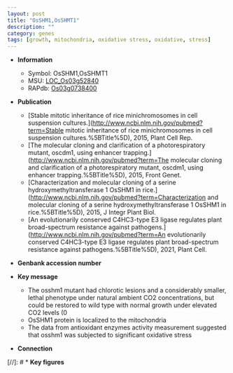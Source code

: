 ```yaml
---
layout: post
title: "OsSHM1,OsSHMT1"
description: ""
category: genes
tags: [growth, mitochondria, oxidative stress, oxidative, stress]
---
```


* **Information**  
    + Symbol: OsSHM1,OsSHMT1  
    + MSU: [LOC_Os03g52840](http://rice.uga.edu/cgi-bin/ORF_infopage.cgi?orf=LOC_Os03g52840)  
    + RAPdb: [Os03g0738400](http://rapdb.dna.affrc.go.jp/viewer/gbrowse_details/irgsp1?name=Os03g0738400)  

* **Publication**  
    + [Stable mitotic inheritance of rice minichromosomes in cell suspension cultures.](http://www.ncbi.nlm.nih.gov/pubmed?term=Stable mitotic inheritance of rice minichromosomes in cell suspension cultures.%5BTitle%5D), 2015, Plant Cell Rep.
    + [The molecular cloning and clarification of a photorespiratory mutant, oscdm1, using enhancer trapping.](http://www.ncbi.nlm.nih.gov/pubmed?term=The molecular cloning and clarification of a photorespiratory mutant, oscdm1, using enhancer trapping.%5BTitle%5D), 2015, Front Genet.
    + [Characterization and molecular cloning of a serine hydroxymethyltransferase 1 OsSHM1 in rice.](http://www.ncbi.nlm.nih.gov/pubmed?term=Characterization and molecular cloning of a serine hydroxymethyltransferase 1 OsSHM1 in rice.%5BTitle%5D), 2015, J Integr Plant Biol.
    + [An evolutionarily conserved C4HC3-type E3 ligase regulates plant broad-spectrum resistance against pathogens.](http://www.ncbi.nlm.nih.gov/pubmed?term=An evolutionarily conserved C4HC3-type E3 ligase regulates plant broad-spectrum resistance against pathogens.%5BTitle%5D), 2021, Plant Cell.

* **Genbank accession number**  

* **Key message**  
    + The osshm1 mutant had chlorotic lesions and a considerably smaller, lethal phenotype under natural ambient CO2 concentrations, but could be restored to wild type with normal growth under elevated CO2 levels (0
    + OsSHM1 protein is localized to the mitochondria
    + The data from antioxidant enzymes activity measurement suggested that osshm1 was subjected to significant oxidative stress

* **Connection**  

[//]: # * **Key figures**  


